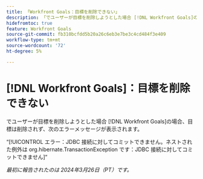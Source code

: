 ```yaml
---
title: 「Workfront Goals：目標を削除できない」
description: 「でユーザーが目標を削除しようとした場合 [!DNL Workfront Goals]の場合、目標は削除されず、エラーメッセージが表示されます。」
hidefromtoc: true
feature: Workfront Goals
source-git-commit: fb310bcfdd5b20a26c6eb3e7be3c4cd484f3e409
workflow-type: tm+mt
source-wordcount: '72'
ht-degree: 5%

---
```



# [!DNL Workfront Goals]：目標を削除できない

でユーザーが目標を削除しようとした場合 [!DNL Workfront Goals]の場合、目標は削除されず、次のエラーメッセージが表示されます。

“[!UICONTROL エラー：JDBC 接続に対してコミットできません。ネストされた例外は org.hibernate.TransactionException です：JDBC 接続に対してコミットできません]“

_最初に報告されたのは 2024年3月26日（PT）です。_


